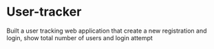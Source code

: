 # User-tracker
Built a user tracking web application that create a new registration and login, show total number of users and login attempt
